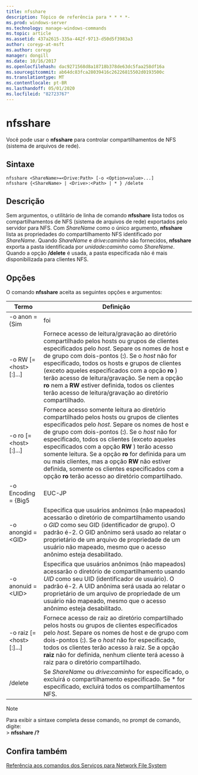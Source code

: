 ```yaml
---
title: nfsshare
description: Tópico de referência para * * * *-
ms.prod: windows-server
ms.technology: manage-windows-commands
ms.topic: article
ms.assetid: 437a2615-335a-442f-9713-d50d5f3983a3
author: coreyp-at-msft
ms.author: coreyp
manager: dongill
ms.date: 10/16/2017
ms.openlocfilehash: dac9271568d8a18718b378de63dc5faa258df16a
ms.sourcegitcommit: ab64dc83fca28039416c26226815502d0193500c
ms.translationtype: MT
ms.contentlocale: pt-BR
ms.lasthandoff: 05/01/2020
ms.locfileid: "82723767"
---
```

# <a name="nfsshare"></a>nfsshare



Você pode usar o **nfsshare** para controlar compartilhamentos de NFS (sistema de arquivos de rede).

## <a name="syntax"></a>Sintaxe

```
nfsshare <ShareName>=<Drive:Path> [-o <Option=value>...]
nfsshare {<ShareName> | <Drive>:<Path> | * } /delete
```

## <a name="description"></a>Descrição

Sem argumentos, o utilitário de linha de comando **nfsshare** lista todos os compartilhamentos de NFS (sistema de arquivos de rede) exportados pelo servidor para NFS. Com *ShareName* como o único argumento, **nfsshare** lista as propriedades do compartilhamento NFS identificado por *ShareName*. Quando *ShareName* e <em>drive</em>**:**<em>caminho</em> são fornecidos, **nfsshare** exporta a pasta identificada por <em>unidade</em>**:**<em>caminho</em> como *ShareName*. Quando a opção **/delete** é usada, a pasta especificada não é mais disponibilizada para clientes NFS.

## <a name="options"></a>Opções

O comando **nfsshare** aceita as seguintes opções e argumentos:


|             Termo              |                                                                                                                                                                                                                      Definição                                                                                                                                                                                                                       |
|-------------------------------|-------------------------------------------------------------------------------------------------------------------------------------------------------------------------------------------------------------------------------------------------------------------------------------------------------------------------------------------------------------------------------------------------------------------------------------------------------|
|         -o anon = {Sim          |                                                                                                                                                                                                                          foi                                                                                                                                                                                                                          |
|  -o RW [=\<host> [:<Host>]...]  |                       Fornece acesso de leitura/gravação ao diretório compartilhado pelos hosts ou grupos de clientes especificados pelo *host*. Separe os nomes de host e de grupo com dois-pontos (**:**). Se o *host* não for especificado, todos os hosts e grupos de clientes (exceto aqueles especificados com a opção **ro** ) terão acesso de leitura/gravação. Se nem a opção **ro** nem a **RW** estiver definida, todos os clientes terão acesso de leitura/gravação ao diretório compartilhado.                       |
|  -o ro [=\<host> [:<Host>]...]  | Fornece acesso somente leitura ao diretório compartilhado pelos hosts ou grupos de clientes especificados pelo *host*. Separe os nomes de host e de grupo com dois-pontos (**:**). Se o *host* não for especificado, todos os clientes (exceto aqueles especificados com a opção **RW** ) terão acesso somente leitura. Se a opção **ro** for definida para um ou mais clientes, mas a opção **RW** não estiver definida, somente os clientes especificados com a opção **ro** terão acesso ao diretório compartilhado. |
|       -o Encoding = {Big5       |                                                                                                                                                                                                                        EUC-JP                                                                                                                                                                                                                         |
|       -o anongid =\<GID>       |                                                                                     Especifica que usuários anônimos (não mapeados) acessarão o diretório de compartilhamento usando o *GID* como seu GID (identificador de grupo). O padrão é-2. O GID anônimo será usado ao relatar o proprietário de um arquivo de propriedade de um usuário não mapeado, mesmo que o acesso anônimo esteja desabilitado.                                                                                      |
|      -o anonuid =\<UID>       |                                                                                      Especifica que usuários anônimos (não mapeados) acessarão o diretório de compartilhamento usando *UID* como seu UID (identificador de usuário). O padrão é-2. A UID anônima será usada ao relatar o proprietário de um arquivo de propriedade de um usuário não mapeado, mesmo que o acesso anônimo esteja desabilitado.                                                                                      |
| -o raiz [=\<host> [:<Host>]...] |                                                                         Fornece acesso de raiz ao diretório compartilhado pelos hosts ou grupos de clientes especificados pelo *host*. Separe os nomes de host e de grupo com dois-pontos (**:**). Se o *host* não for especificado, todos os clientes terão acesso à raiz. Se a opção **raiz** não for definida, nenhum cliente terá acesso à raiz para o diretório compartilhado.                                                                         |
|            /delete            |                                                                                                                                                       Se *ShareName* ou <em>drive</em>**:**<em>caminho</em> for especificado, o excluirá o compartilhamento especificado. Se \* for especificado, excluirá todos os compartilhamentos NFS.                                                                                                                                                       |

> [!NOTE]
> Para exibir a sintaxe completa desse comando, no prompt de comando, digite:</br>> **nfsshare /?**

## <a name="see-also"></a>Confira também

[Referência aos comandos dos Serviços para Network File System](services-for-network-file-system-command-reference.md)
